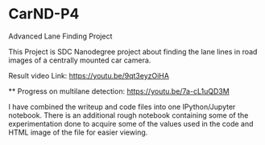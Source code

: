 # CarND-P4
Advanced Lane Finding Project

This Project is SDC Nanodegree project about finding the lane lines in road 
images of a centrally mounted car camera.

Result video Link:
https://youtu.be/9qt3eyzOiHA

\*\* Progress on multilane detection:
https://youtu.be/7a-cL1uQD3M

I have combined the writeup and code files into one IPython/Jupyter notebook. 
There is an additional rough notebook containing some of the experimentation 
done to acquire some of the values used in the code and HTML image of the file 
for easier viewing.
